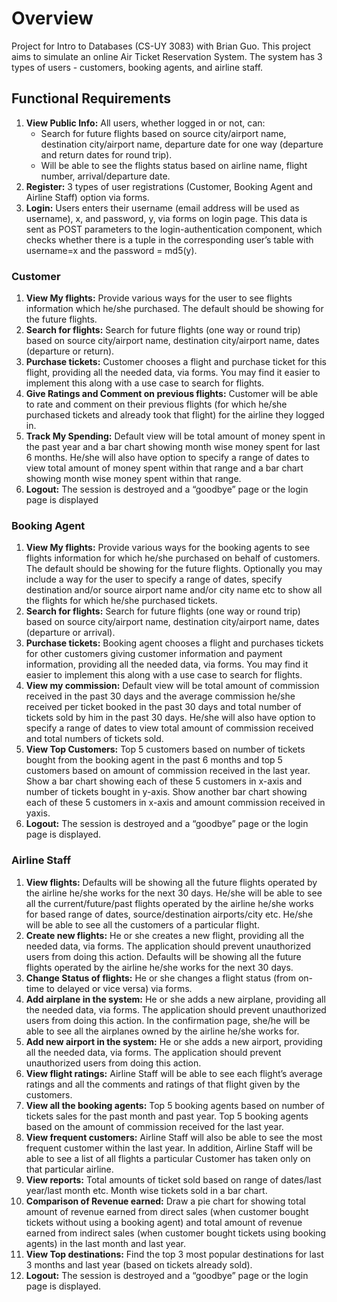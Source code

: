 # Overview
Project for Intro to Databases (CS-UY 3083) with Brian Guo. This project aims to simulate an online Air Ticket Reservation System. The system has 3 types of users - customers, booking agents, and airline staff. 

## Functional Requirements

1. **View Public Info:** All users, whether logged in or not, can:
     * Search for future flights based on source city/airport name, destination city/airport name, departure date for one way (departure and return dates for round trip).
     * Will be able to see the flights status based on airline name, flight number, arrival/departure
date. 
2. **Register:**   3 types of user registrations (Customer, Booking Agent and Airline Staff) option via forms.
3. **Login:** Users enters their username
(email address will be used as username), x, and password, y, via forms on login page. This data is sent
as POST parameters to the login-authentication component, which checks whether there is a tuple in
the corresponding user’s table with username=x and the password = md5(y).
### Customer 

1. **View My flights:** Provide various ways for the user to see flights information which he/she purchased.
The default should be showing for the future flights.
2. **Search for flights:** Search for future flights (one way or round trip) based on source city/airport name,
destination city/airport name, dates (departure or return).
3. **Purchase tickets:** Customer chooses a flight and purchase ticket for this flight, providing all the
needed data, via forms. You may find it easier to implement this along with a use case to search for
flights. 
4. **Give Ratings and Comment on previous flights:** Customer will be able to rate and comment on their
previous flights (for which he/she purchased tickets and already took that flight) for the airline they
logged in.
5. **Track My Spending:** Default view will be total amount of money spent in the past year and a bar
chart showing month wise money spent for last 6 months. He/she will also have option to specify a
range of dates to view total amount of money spent within that range and a bar chart showing month
wise money spent within that range.
6. **Logout:** The session is destroyed and a “goodbye” page or the login page is displayed

### Booking Agent

1. **View My flights:** Provide various ways for the booking agents to see flights information for which
he/she purchased on behalf of customers. The default should be showing for the future flights.
Optionally you may include a way for the user to specify a range of dates, specify destination and/or
source airport name and/or city name etc to show all the flights for which he/she purchased tickets.
2. **Search for flights:** Search for future flights (one way or round trip) based on source city/airport name,
destination city/airport name, dates (departure or arrival).
3. **Purchase tickets:** Booking agent chooses a flight and purchases tickets for other customers giving
customer information and payment information, providing all the needed data, via forms. You may find
it easier to implement this along with a use case to search for flights. 
4. **View my commission:** Default view will be total amount of commission received in the past 30 days
and the average commission he/she received per ticket booked in the past 30 days and total
number of tickets sold by him in the past 30 days. He/she will also have option to specify a range of
dates to view total amount of commission received and total numbers of tickets sold.
5. **View Top Customers:** Top 5 customers based on number of tickets bought from the booking agent in
the past 6 months and top 5 customers based on amount of commission received in the last year. Show
a bar chart showing each of these 5 customers in x-axis and number of tickets bought in y-axis. Show
another bar chart showing each of these 5 customers in x-axis and amount commission received in yaxis.
6. **Logout:** The session is destroyed and a “goodbye” page or the login page is displayed.

### Airline Staff

1. **View flights:** Defaults will be showing all the future flights operated by the airline he/she works for
the next 30 days. He/she will be able to see all the current/future/past flights operated by the airline
he/she works for based range of dates, source/destination airports/city etc. He/she will be able to see
all the customers of a particular flight.
2. **Create new flights:** He or she creates a new flight, providing all the needed data, via forms. The
application should prevent unauthorized users from doing this action. Defaults will be showing all the
future flights operated by the airline he/she works for the next 30 days.
3. **Change Status of flights:** He or she changes a flight status (from on-time to delayed or vice versa) via
forms.
4. **Add airplane in the system:** He or she adds a new airplane, providing all the needed data, via forms.
The application should prevent unauthorized users from doing this action. In the confirmation page,
she/he will be able to see all the airplanes owned by the airline he/she works for.
5. **Add new airport in the system:** He or she adds a new airport, providing all the needed data, via
forms. The application should prevent unauthorized users from doing this action.
6. **View flight ratings:** Airline Staff will be able to see each flight’s average ratings and all the comments
and ratings of that flight given by the customers.
7. **View all the booking agents:** Top 5 booking agents based on number of tickets sales for the past
month and past year. Top 5 booking agents based on the amount of commission received for the last
year.
8. **View frequent customers:** Airline Staff will also be able to see the most frequent customer within
the last year. In addition, Airline Staff will be able to see a list of all flights a particular Customer has
taken only on that particular airline.
9. **View reports:** Total amounts of ticket sold based on range of dates/last year/last month etc. Month
wise tickets sold in a bar chart.
10. **Comparison of Revenue earned:** Draw a pie chart for showing total amount of revenue earned from
direct sales (when customer bought tickets without using a booking agent) and total amount of revenue
earned from indirect sales (when customer bought tickets using booking agents) in the last month and
last year.
11. **View Top destinations:** Find the top 3 most popular destinations for last 3 months and last year
(based on tickets already sold).
12. **Logout:** The session is destroyed and a “goodbye” page or the login page is displayed.
